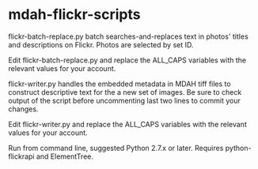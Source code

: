 mdah-flickr-scripts
============

flickr-batch-replace.py batch searches-and-replaces text in photos' titles and descriptions on Flickr. Photos are
selected by set ID.

Edit flickr-batch-replace.py and replace the ALL_CAPS variables with the relevant values for your account.

flickr-writer.py handles the embedded metadata in MDAH tiff files to construct descriptive text for the a new set of images.
Be sure to check output of the script before uncommenting last two lines to commit your changes.

Edit flickr-writer.py and replace the ALL_CAPS variables with the relevant values for your account.

Run from command line, suggested Python 2.7.x or later. Requires python-flickrapi and ElementTree.
